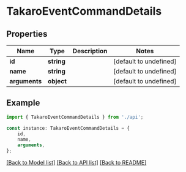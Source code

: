 # TakaroEventCommandDetails


## Properties

Name | Type | Description | Notes
------------ | ------------- | ------------- | -------------
**id** | **string** |  | [default to undefined]
**name** | **string** |  | [default to undefined]
**arguments** | **object** |  | [default to undefined]

## Example

```typescript
import { TakaroEventCommandDetails } from './api';

const instance: TakaroEventCommandDetails = {
    id,
    name,
    arguments,
};
```

[[Back to Model list]](../README.md#documentation-for-models) [[Back to API list]](../README.md#documentation-for-api-endpoints) [[Back to README]](../README.md)

